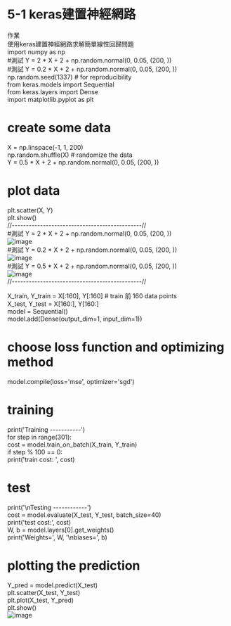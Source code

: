 #  5-1 keras建置神經網路  
作業  
使用keras建置神經網路求解簡單線性回歸問題  
import numpy as np  
#測試 Y = 2 * X + 2 + np.random.normal(0, 0.05, (200, ))   
#測試 Y = 0.2 * X + 2 + np.random.normal(0, 0.05, (200, ))    
np.random.seed(1337)  # for reproducibility  
from keras.models import Sequential  
from keras.layers import Dense  
import matplotlib.pyplot as plt   
# create some data  
X = np.linspace(-1, 1, 200)  
np.random.shuffle(X)    # randomize the data  
Y = 0.5 * X + 2 + np.random.normal(0, 0.05, (200, ))  
# plot data  
plt.scatter(X, Y)  
plt.show()    
//----------------------------------------------//  
#測試 Y = 2 * X + 2 + np.random.normal(0, 0.05, (200, ))   
![image](https://github.com/SuWeizhe1124/3-19/blob/master/Kers%20%E6%B8%AC%E8%A9%A6/A1.png)     
#測試 Y = 0.2 * X + 2 + np.random.normal(0, 0.05, (200, ))   
![image](https://github.com/SuWeizhe1124/3-19/blob/master/Kers%20%E6%B8%AC%E8%A9%A6/A2.jpg)     
#測試 Y = 0.5 * X + 2 + np.random.normal(0, 0.05, (200, ))    
![image](https://github.com/SuWeizhe1124/3-19/blob/master/Kers%20%E6%B8%AC%E8%A9%A6/A3..jpg)     
//----------------------------------------------//  

X_train, Y_train = X[:160], Y[:160]     # train 前 160 data points  
X_test, Y_test = X[160:], Y[160:]   
model = Sequential()  
model.add(Dense(output_dim=1, input_dim=1))  
# choose loss function and optimizing method  
model.compile(loss='mse', optimizer='sgd')  
# training  
print('Training -----------')  
for step in range(301):  
cost = model.train_on_batch(X_train, Y_train)  
if step % 100 == 0:  
print('train cost: ', cost)  
# test  
print('\nTesting ------------')  
cost = model.evaluate(X_test, Y_test, batch_size=40)  
print('test cost:', cost)  
W, b = model.layers[0].get_weights()  
print('Weights=', W, '\nbiases=', b)  
# plotting the prediction  
Y_pred = model.predict(X_test)  
plt.scatter(X_test, Y_test)  
plt.plot(X_test, Y_pred)  
plt.show()  
![image](https://github.com/SuWeizhe1124/3-19/blob/master/Kers%20%E6%B8%AC%E8%A9%A6/k.JPG)   

